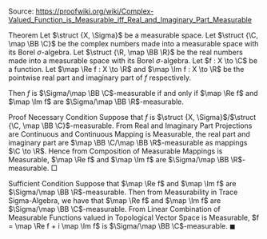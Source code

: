 # 

Source: https://proofwiki.org/wiki/Complex-Valued_Function_is_Measurable_iff_Real_and_Imaginary_Part_Measurable



Theorem
Let $\struct {X, \Sigma}$ be a measurable space.
Let $\struct {\C, \map \BB \C}$ be the complex numbers made into a measurable space with its Borel $\sigma$-algebra.
Let $\struct {\R, \map \BB \R}$ be the real numbers made into a measurable space with its Borel $\sigma$-algebra.
Let $f : X \to \C$ be a function.
Let $\map \Re f : X \to \R$ and $\map \Im f : X \to \R$ be the pointwise real part and imaginary part of $f$ respectively.

Then $f$ is $\Sigma/\map \BB \C$-measurable if and only if $\map \Re f$ and $\map \Im f$ are $\Sigma/\map \BB \R$-measurable.


Proof
Necessary Condition
Suppose that $f$ is $\struct {X, \Sigma}$/$\struct {\C, \map \BB \C}$-measurable.
From Real and Imaginary Part Projections are Continuous and Continuous Mapping is Measurable, the real part and imaginary part are $\map \BB \C/\map \BB \R$-measurable as mappings $\C \to \R$.
Hence from Composition of Measurable Mappings is Measurable, $\map \Re f$ and $\map \Im f$ are $\Sigma/\map \BB \R$-measurable.
$\Box$


Sufficient Condition
Suppose that $\map \Re f$ and $\map \Im f$ are $\Sigma/\map \BB \R$-measurable.
Then from Measurability in Trace Sigma-Algebra, we have that $\map \Re f$ and $\map \Im f$ are $\Sigma/\map \BB \C$-measurable.
From Linear Combination of Measurable Functions valued in Topological Vector Space is Measurable, $f = \map \Re f + i \map \Im f$ is $\Sigma/\map \BB \C$-measurable.
$\blacksquare$





